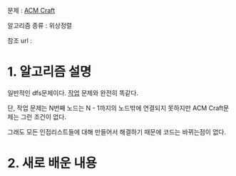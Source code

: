 문제 : [ACM Craft](https://www.acmicpc.net/problem/1005)

알고리즘 종류 : 위상정렬

참조 url : 

# 1. 알고리즘 설명

일반적인 dfs문제이다. [작업](https://www.acmicpc.net/problem/2056) 문제와 완전히 똑같다.

단, 작업 문제는 N번째 노드는 N - 1까지의 노드밖에 연결되지 못하지만 ACM Craft문제는 그런 조건이 없다.

그래도 모든 인접리스트들에 대해 만들어서 해결하기 때문에 코드는 바뀌는점이 없다.

# 2. 새로 배운 내용